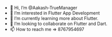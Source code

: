 - 👋 Hi, I’m @Aakash-TrueManager
- 👀 I’m interested in Flutter App Development
- 🌱 I’m currently learning more about Flutter.
- 💞️ I’m looking to collaborate on Flutter and Dart. 
- 📫 How to reach me => 8767954697

<!---
Aakash-TrueManager/Aakash-TrueManager is a ✨ special ✨ repository because its `README.md` (this file) appears on your GitHub profile.
You can click the Preview link to take a look at your changes.
--->
